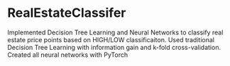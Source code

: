 # RealEstateClassifer

Implemented Decision Tree Learning and Neural Networks to classify real estate price points based on HIGH/LOW classificaiton. Used traditional Decision Tree Learning with information gain and k-fold cross-validation. Created all neural networks with PyTorch
